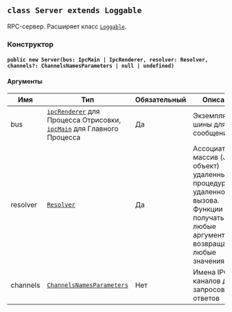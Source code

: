 ## `class Server extends Loggable`

RPC-сервер. Расширяет класс [`Loggable`](#/api/electron-rpc-utils/loggable).

### Конструктор

#### `public new Server(bus: IpcMain | IpcRenderer, resolver: Resolver, channels?: ChannelsNamesParameters | null | undefined)`

#### Аргументы

| Имя      | Тип                                                                                                                                                                                   | Обязательный | Описание                                                                                                                                      |
| -------- | ------------------------------------------------------------------------------------------------------------------------------------------------------------------------------------- | ------------ | --------------------------------------------------------------------------------------------------------------------------------------------- |
| bus      | [`ipcRenderer`](https://electronjs.org/docs/api/ipc-renderer#ipcrenderer) для Процесса Отрисовки, [`ipcMain`](https://electronjs.org/docs/api/ipc-main#ipcmain) для Главного Процесса | Да           | Экземпляр шины для IPC-сообщений                                                                                                              |
| resolver | [`Resolver`](#/api/electron-rpc-types/resolver)                                                                                                                                       | Да           | Ассоциативный массив (JS-объект) удаленных процедур для удаленного вызова. Функции могут получать любые аргументы и возвращать любые значения |
| channels | [`ChannelsNamesParameters`](#/api/electron-rpc-types/channels-names-parameters)                                                                                                       | Нет          | Имена IPC-каналов для запросов и ответов                                                                                                      |
